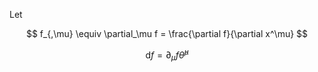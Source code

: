 
Let

$$
f_{,\mu} \equiv \partial_\mu f = \frac{\partial f}{\partial x^\mu}
$$

$$
\mathrm{d}f = \partial_\mu f \hat\theta^{\mu}
$$
